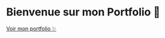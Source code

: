 # Bienvenue sur mon Portfolio :cherry_blossom:

[Voir mon portfolio :sparkles:](https://alinemasson.github.io/portfolio/ "alinemasson.github.io/portfolio/")
